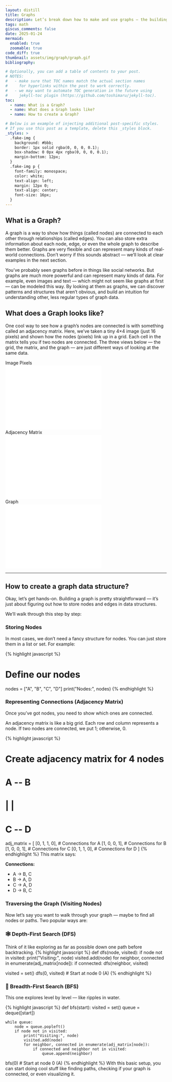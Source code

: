 ```yaml
---
layout: distill
title: Graphs
description: Let’s break down how to make and use graphs — the building blocks of networks.structure
tags: math
giscus_comments: false
date: 2025-01-24
mermaid:
  enabled: true
  zoomable: true
code_diff: true
thumbnail: assets/img/graph/graph.gif
bibliography: 

# Optionally, you can add a table of contents to your post.
# NOTES:
#   - make sure that TOC names match the actual section names
#     for hyperlinks within the post to work correctly.
#   - we may want to automate TOC generation in the future using
#     jekyll-toc plugin (https://github.com/toshimaru/jekyll-toc).
toc:
  - name: What is a Graph?
  - name: What does a Graph looks like?
  - name: How to create a Graph?

# Below is an example of injecting additional post-specific styles.
# If you use this post as a template, delete this _styles block.
_styles: >
  .fake-img {
    background: #bbb;
    border: 1px solid rgba(0, 0, 0, 0.1);
    box-shadow: 0 0px 4px rgba(0, 0, 0, 0.1);
    margin-bottom: 12px;
  }
  .fake-img p {
    font-family: monospace;
    color: white;
    text-align: left;
    margin: 12px 0;
    text-align: center;
    font-size: 16px;
  }
---
```


## What is a Graph?

A graph is a way to show how things (called nodes) are connected to each other through relationships (called edges). You can also store extra information about each node, edge, or even the whole graph to describe them better. Graphs are very flexible and can represent many kinds of real-world connections. Don’t worry if this sounds abstract — we’ll look at clear examples in the next section.

You’ve probably seen graphs before in things like social networks. But graphs are much more powerful and can represent many kinds of data. For example, even images and text — which might not seem like graphs at first — can be modeled this way. By looking at them as graphs, we can discover patterns and structures that aren’t obvious, and build an intuition for understanding other, less regular types of graph data.
## What does a Graph looks like?

One cool way to see how a graph’s nodes are connected is with something called an adjacency matrix. Here, we’ve taken a tiny 4×4 image (just 16 pixels) and shown how the nodes (pixels) link up in a grid. Each cell in the matrix tells you if two nodes are connected. The three views below — the grid, the matrix, and the graph — are just different ways of looking at the same data.


<div class="container">
  <!-- First row: 2 panels side by side -->
  <div class="row">
    <div class="panel">
      <div>Image Pixels</div>
      <svg id="grid" width="300" height="200" style="background:#fff;"></svg>
    </div>
    <div class="panel">
      <div>Adjacency Matrix</div>
      <svg id="matrix" width="300" height="200" style="background:#fff;"></svg>
    </div>
  </div>

  <!-- Second row: 1 panel centered -->
  <div class="row">
    <div class="panel">
      <div>Graph</div>
      <svg id="graph" width="300" height="200" style="background:#fff;"></svg>
    </div>
  </div>
</div>

<!-- Load D3.js from CDN -->
<script src="https://d3js.org/d3.v7.min.js"></script>

<!-- Load your custom CSS -->
<link rel="stylesheet" href="{{ '/assets/css/graph/styles.css' | relative_url}}">

<!-- Load your custom JS -->
<script src="{{ '/assets/js/graph/script.js' | relative_url}}"></script>

---

## How to create a graph data structure?

Okay, let’s get hands-on. Building a graph is pretty straightforward — it’s just about figuring out how to store nodes and edges in data structures.

We’ll walk through this step by step:

### Storing Nodes

In most cases, we don’t need a fancy structure for nodes. You can just store them in a list or set. For example:

{% highlight javascript %}
# Define our nodes
nodes = ["A", "B", "C", "D"]
print("Nodes:", nodes)
{% endhighlight %}
### Representing Connections (Adjacency Matrix)

Once you’ve got nodes, you need to show which ones are connected.

An adjacency matrix is like a big grid. Each row and column represents a node. If two nodes are connected, we put 1; otherwise, 0.

{% highlight javascript %}
# Create adjacency matrix for 4 nodes
# A -- B
# |    |
# C -- D
adj_matrix = [
    [0, 1, 1, 0],  # Connections for A
    [1, 0, 0, 1],  # Connections for B
    [1, 0, 0, 1],  # Connections for C
    [0, 1, 1, 0],  # Connections for D
]
{% endhighlight %}
This matrix says:

**Connections:**
- A → B, C
- B → A, D
- C → A, D
- D → B, C

### Traversing the Graph (Visiting Nodes)
Now let’s say you want to walk through your graph — maybe to find all nodes or paths. Two popular ways are:

### 🕸️ Depth-First Search (DFS)
Think of it like exploring as far as possible down one path before backtracking.
{% highlight javascript %}
def dfs(node, visited):
    if node not in visited:
        print("Visiting:", node)
        visited.add(node)
        for neighbor, connected in enumerate(adj_matrix[node]):
            if connected:
                dfs(neighbor, visited)

visited = set()
dfs(0, visited)  # Start at node 0 (A)
{% endhighlight %}

### 🌊 Breadth-First Search (BFS)
This one explores level by level — like ripples in water.

{% highlight javascript %}
def bfs(start):
    visited = set()
    queue = deque([start])

    while queue:
        node = queue.popleft()
        if node not in visited:
            print("Visiting:", node)
            visited.add(node)
            for neighbor, connected in enumerate(adj_matrix[node]):
                if connected and neighbor not in visited:
                    queue.append(neighbor)

bfs(0)  # Start at node 0 (A)
{% endhighlight %}
With this basic setup, you can start doing cool stuff like finding paths, checking if your graph is connected, or even visualizing it.


